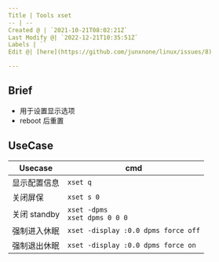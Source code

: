 ```yaml
---
Title | Tools xset
-- | --
Created @ | `2021-10-21T08:02:21Z`
Last Modify @| `2022-12-21T10:35:51Z`
Labels | ``
Edit @| [here](https://github.com/junxnone/linux/issues/8)

---
```

## Brief
-  用于设置显示选项
- reboot 后重置

## UseCase

Usecase | cmd
-- | --
显示配置信息 | `xset q`
关闭屏保 | `xset s 0`
关闭 standby | `xset -dpms`<br>`xset dpms 0 0 0`
强制进入休眠 | `xset -display :0.0 dpms force off`
强制退出休眠 | `xset -display :0.0 dpms force on`
